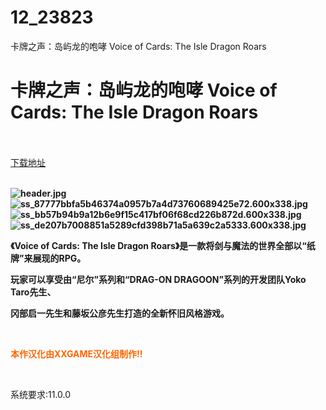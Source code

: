 # 12_23823
卡牌之声：岛屿龙的咆哮 Voice of Cards: The Isle Dragon Roars
# 卡牌之声：岛屿龙的咆哮 Voice of Cards: The Isle Dragon Roars
 <br/></br>
[下载地址](https://www.switch520.cc/article/23823 "下载地址")
<br/></br>

<p><strong><img title="header.jpg" src="https://www.switch520.cc/muke_img/2021_10_28_1d51a0371c4d0.jpg" alt="header.jpg"></strong><br>
<strong><img title="ss_87777bbfa5b46374a0957b7a4d73760689425e72.600x338.jpg" src="https://www.switch520.cc/muke_img/2021_10_28_cd30bc83e143d.jpg" alt="ss_87777bbfa5b46374a0957b7a4d73760689425e72.600x338.jpg"></strong><br>
<strong><img title="ss_bb57b94b9a12b6e9f15c417bf06f68cd226b872d.600x338.jpg" src="https://www.switch520.cc/muke_img/2021_10_28_7fb935194fb6f.jpg" alt="ss_bb57b94b9a12b6e9f15c417bf06f68cd226b872d.600x338.jpg"></strong><br>
<strong><img title="ss_de207b7008851a5289cfd398b71a5a639c2a5333.600x338.jpg" src="https://www.switch520.cc/muke_img/2021_10_28_928712c0d78bd.jpg" alt="ss_de207b7008851a5289cfd398b71a5a639c2a5333.600x338.jpg">&nbsp;</strong></p>
<p><strong>《Voice of Cards: The Isle Dragon Roars》是一款将剑与魔法的世界全部以“纸牌”来展现的RPG。</strong></p>
<p><strong>玩家可以享受由“尼尔”系列和“DRAG-ON DRAGOON”系列的开发团队Yoko Taro先生、</strong></p>
<p><strong>冈部启一先生和藤坂公彦先生打造的全新怀旧风格游戏。</strong></p>
<p>&nbsp;</p>
<p><span style="color: #ff6600;"><strong>本作汉化由XXGAME汉化组制作!!</strong></span></p>
<p>&nbsp;</p>
<p>系统要求:11.0.0</p>



